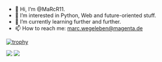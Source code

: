 - 👋 Hi, I’m @MaRcR11.
- 👀 I’m interested in Python, Web and future-oriented stuff.
- 🌱 I’m currently learning further and further.
- 📫 How to reach me: marc.wegeleben@magenta.de

[![trophy](https://github-profile-trophy.vercel.app/?username=MaRcR11&theme=onedark)](https://github.com/ryo-ma/github-profile-trophy)

<img align="" src="https://github-readme-stats.vercel.app/api/top-langs/?username=MaRcR11&langs_count=10&layout=compact&theme=ayu-mirage&border_radius=0" />

<img src="https://github-readme-stats.vercel.app/api?username=MaRcR11&show_icons=true&theme=radical"/>

<!---
MaRcR11/MaRcR11 is a ✨ special ✨ repository because its `README.md` (this file) appears on your GitHub profile.
You can click the Preview link to take a look at your changes.
--->

